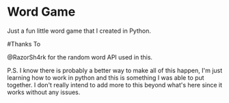 # Word Game
 Just a fun little word game that I created in Python.
 
 #Thanks To
 
 @RazorSh4rk for the random word API used in this.
 
 P.S. I know there is probably a better way to make all of this happen, I'm just learning how to work in python and this is something I was able to put together. I don't really intend to add more to this beyond what's here since it works without any issues.
